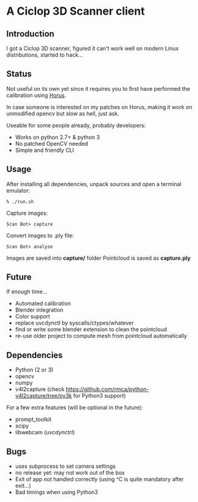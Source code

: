 # A Ciclop 3D Scanner client

## Introduction

I got a Ciclop 3D scanner, figured it can't work well on modern Linux distributions, started to hack...

## Status

Not useful on its own yet since it requires you to first have performed the calibration using [Horus](https://github.com/bqlabs/horus).

In case someone is interested on my patches on Horus, making it work on unmodified opencv but slow as hell, just ask.

Useable for some people already, probably developers:

- Works on python 2.7+ & python 3
- No patched OpenCV needed
- Simple and friendly CLI

## Usage

After installing all dependencies, unpack sources and open a terminal emulator:

    % ./run.sh

Capture images:

    Scan Bot> capture


Convert images to .ply file:

    Scan Bot> analyse


Images are saved into **capture/** folder
Pointcloud is saved as **capture.ply**

## Future

If enough time...

- Automated calibration
- Blender integration
- Color support
- replace uvcdynctl by syscalls/ctypes/whatever
- find or write some blender extension to clean the pointcloud
- re-use older project to compute mesh from pointcloud automatically

## Dependencies

- Python (2 or 3)
- opencv
- numpy
- v4l2capture (check https://github.com/rmca/python-v4l2capture/tree/py3k for Python3 support)

For a few extra features (will be optional in the future):
- prompt_toolkit
- scipy
- libwebcam (*uvcdynctrl*)


## Bugs

- uses subprocess to set camera settings
- no release yet: may not work out of the box
- Exit of app not handled correctly (using ^C is quite mandatory after exit...)
- Bad timings when using Python3


